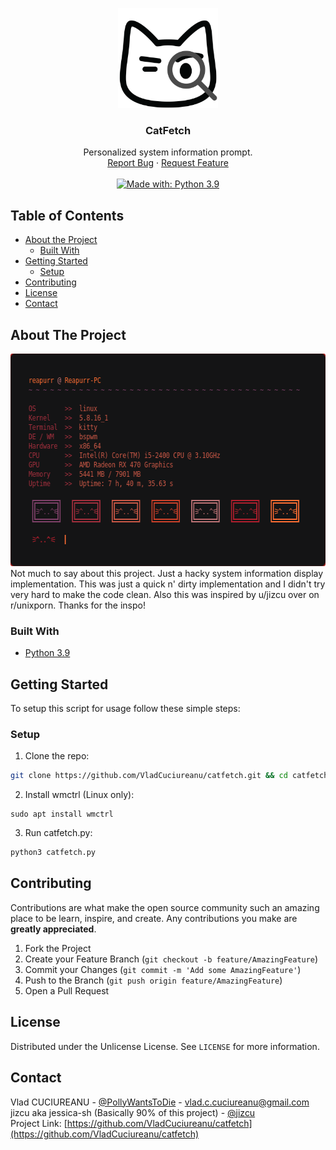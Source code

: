 <!-- PROJECT LOGO -->
<p align="center">
  <a href="https://github.com/VladCuciureanu/catfetch">
    <img src="Logo.png" alt="Logo" width="160" height="160">
  </a>
  <h3 align="center">CatFetch</h3>

  <p align="center">
    Personalized system information prompt.
    <br />
    <a href="https://github.com/VladCuciureanu/catfetch/issues">Report Bug</a>
    ·
    <a href="https://github.com/VladCuciureanu/catfetch/issues">Request Feature</a>
    <br />
    <br />
    <a href="https://www.python.org/downloads/release/python-360">
      <img alt="Made with: Python 3.9" src="https://img.shields.io/badge/python-3.9-blue.svg" target="_blank" />
    </a>
    <!--
    <a href="https://www.gnu.org/licenses/gpl-3.0">
      <img alt="License: GPL v3" src="https://img.shields.io/badge/License-GPLv3-blue.svg" target="_blank" />
    </a>
    -->
  </p>
</p>



<!-- TABLE OF CONTENTS -->
## Table of Contents

* [About the Project](#about-the-project)
  * [Built With](#built-with)
* [Getting Started](#getting-started)
  * [Setup](#setup)
* [Contributing](#contributing)
* [License](#license)
* [Contact](#contact)



<!-- ABOUT THE PROJECT -->
## About The Project

<img src=".screenshots/2020-10-29-173238_610x340_scrot.png" alt="Logo" width="610" height="340">
Not much to say about this project. Just a hacky system information display implementation.
This was just a quick n' dirty implementation and I didn't try very hard to make the code clean.
Also this was inspired by u/jizcu over on r/unixporn. Thanks for the inspo!



### Built With

* [Python 3.9](https://www.python.org/downloads/release/python-390/)



<!-- GETTING STARTED -->
## Getting Started

To setup this script for usage follow these simple steps:

### Setup

1. Clone the repo:
```sh
git clone https://github.com/VladCuciureanu/catfetch.git && cd catfetch
```
2. Install wmctrl (Linux only):
```
sudo apt install wmctrl
```
3. Run catfetch.py:
```sh
python3 catfetch.py
```



<!-- CONTRIBUTING -->
## Contributing

Contributions are what make the open source community such an amazing place to be learn, inspire, and create. Any contributions you make are **greatly appreciated**.

1. Fork the Project
2. Create your Feature Branch (`git checkout -b feature/AmazingFeature`)
3. Commit your Changes (`git commit -m 'Add some AmazingFeature'`)
4. Push to the Branch (`git push origin feature/AmazingFeature`)
5. Open a Pull Request



<!-- LICENSE -->
## License

Distributed under the Unlicense License. See `LICENSE` for more information.



<!-- CONTACT -->
## Contact

Vlad CUCIUREANU - [@PollyWantsToDie](https://twitter.com/PollyWantsToDie) - vlad.c.cuciureanu@gmail.com\
jizcu aka jessica-sh (Basically 90% of this project) - [@jizcu](https://github.com/jizcu)\
Project Link: [https://github.com/VladCuciureanu/catfetch](https://github.com/VladCuciureanu/catfetch)
